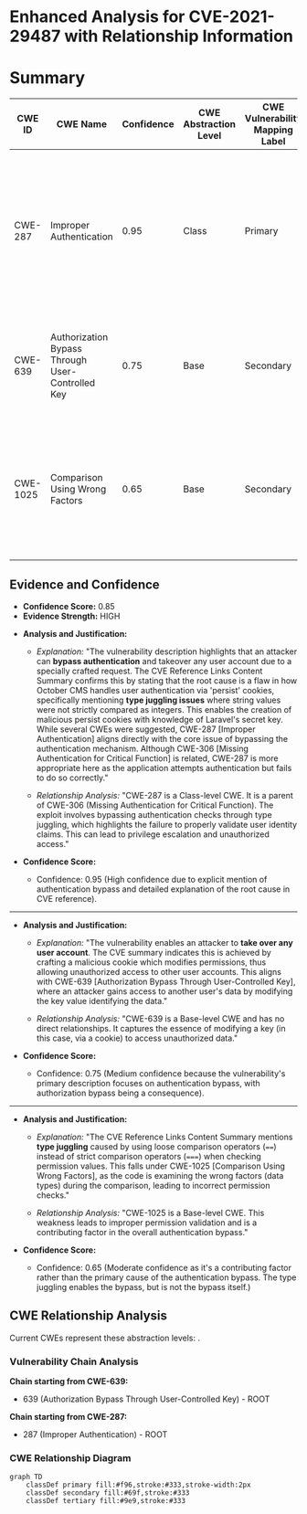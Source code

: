 # Enhanced Analysis for CVE-2021-29487 with Relationship Information

# Summary
| CWE ID | CWE Name | Confidence | CWE Abstraction Level | CWE Vulnerability Mapping Label | CWE-Vulnerability Mapping Notes |
|---|---|---|---|---|---|
| CWE-287 | Improper Authentication | 0.95 | Class | Primary | The primary weakness lies in the application's failure to properly authenticate users, allowing an attacker to bypass authentication and take over accounts. |
| CWE-639 | Authorization Bypass Through User-Controlled Key | 0.75 | Base | Secondary | An attacker can gain access to another user's data by modifying the key value identifying the data. |
| CWE-1025 | Comparison Using Wrong Factors | 0.65 | Base | Secondary | The code performs a comparison between two entities, but the comparison examines the wrong factors or characteristics of the entities. |

## Evidence and Confidence

*   **Confidence Score:** 0.85
*   **Evidence Strength:** HIGH

- **Analysis and Justification:**  
  - *Explanation:* "The vulnerability description highlights that an attacker can **bypass authentication** and takeover any user account due to a specially crafted request. The CVE Reference Links Content Summary confirms this by stating that the root cause is a flaw in how October CMS handles user authentication via 'persist' cookies, specifically mentioning **type juggling issues** where string values were not strictly compared as integers. This enables the creation of malicious persist cookies with knowledge of Laravel's secret key. While several CWEs were suggested, CWE-287 [Improper Authentication] aligns directly with the core issue of bypassing the authentication mechanism. Although CWE-306 [Missing Authentication for Critical Function] is related, CWE-287 is more appropriate here as the application attempts authentication but fails to do so correctly."
  
  - *Relationship Analysis:* "CWE-287 is a Class-level CWE. It is a parent of CWE-306 (Missing Authentication for Critical Function). The exploit involves bypassing authentication checks through type juggling, which highlights the failure to properly validate user identity claims. This can lead to privilege escalation and unauthorized access."

- **Confidence Score:**  
  - Confidence: 0.95 (High confidence due to explicit mention of authentication bypass and detailed explanation of the root cause in CVE reference).

---
- **Analysis and Justification:**  
  - *Explanation:* "The vulnerability enables an attacker to **take over any user account**. The CVE summary indicates this is achieved by crafting a malicious cookie which modifies permissions, thus allowing unauthorized access to other user accounts. This aligns with CWE-639 [Authorization Bypass Through User-Controlled Key], where an attacker gains access to another user's data by modifying the key value identifying the data."
  
  - *Relationship Analysis:* "CWE-639 is a Base-level CWE and has no direct relationships. It captures the essence of modifying a key (in this case, via a cookie) to access unauthorized data."

- **Confidence Score:**  
  - Confidence: 0.75 (Medium confidence because the vulnerability's primary description focuses on authentication bypass, with authorization bypass being a consequence).
---
- **Analysis and Justification:**  
  - *Explanation:* "The CVE Reference Links Content Summary mentions **type juggling** caused by using loose comparison operators (`==`) instead of strict comparison operators (`===`) when checking permission values. This falls under CWE-1025 [Comparison Using Wrong Factors], as the code is examining the wrong factors (data types) during the comparison, leading to incorrect permission checks."
  
  - *Relationship Analysis:* "CWE-1025 is a Base-level CWE. This weakness leads to improper permission validation and is a contributing factor in the overall authentication bypass."

- **Confidence Score:**  
  - Confidence: 0.65 (Moderate confidence as it's a contributing factor rather than the primary cause of the authentication bypass. The type juggling enables the bypass, but is not the bypass itself.)


## CWE Relationship Analysis

Current CWEs represent these abstraction levels: .


### Vulnerability Chain Analysis

**Chain starting from CWE-639:**
- 639 (Authorization Bypass Through User-Controlled Key) - ROOT


**Chain starting from CWE-287:**
- 287 (Improper Authentication) - ROOT



### CWE Relationship Diagram

```mermaid
graph TD
    classDef primary fill:#f96,stroke:#333,stroke-width:2px
    classDef secondary fill:#69f,stroke:#333
    classDef tertiary fill:#9e9,stroke:#333
```
